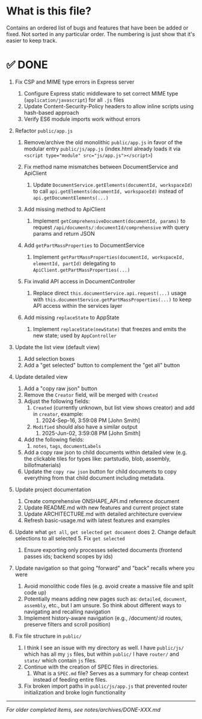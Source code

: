 # What is this file?

Contains an ordered list of bugs and features that have been be added or fixed.
Not sorted in any particular order.
The numbering is just show that it's easier to keep track.

# ✅ DONE

1. Fix CSP and MIME type errors in Express server
   1. Configure Express static middleware to set correct MIME type (`application/javascript`) for all `.js` files
   2. Update Content-Security-Policy headers to allow inline scripts using hash-based approach
   3. Verify ES6 module imports work without errors

1. Refactor `public/app.js`
   1. Remove/archive the old monolithic `public/app.js` in favor of the modular entry `public/js/app.js` (index.html already loads it via `<script type="module" src="js/app.js"></script>`)

   2. Fix method name mismatches between DocumentService and ApiClient
      1. Update `DocumentService.getElements(documentId, workspaceId)` to call `api.getElements(documentId, workspaceId)` instead of `api.getDocumentElements(...)`

   3. Add missing method to ApiClient
      1. Implement `getComprehensiveDocument(documentId, params)` to request `/api/documents/:documentId/comprehensive` with query params and return JSON

   4. Add `getPartMassProperties` to DocumentService
      1. Implement `getPartMassProperties(documentId, workspaceId, elementId, partId)` delegating to `ApiClient.getPartMassProperties(...)`

   5. Fix invalid API access in DocumentController
      1. Replace direct `this.documentService.api.request(...)` usage with `this.documentService.getPartMassProperties(...)` to keep API access within the services layer

   6. Add missing `replaceState` to AppState
      1. Implement `replaceState(newState)` that freezes and emits the new state; used by `AppController`

1. Update the list view (default view)
   1. Add selection boxes
   2. Add a "get selected" button to complement the "get all" button
2. Update detailed view
   1. Add a "copy raw json" button
   2. Remove the `Creator` field, will be merged with `Created`
   3. Adjust the following fields:
      1. `Created` (currently unknown, but list view shows creator) and add in `creator`, example:
         1. 2024-Sep-16, 3:59:08 PM [John Smith]
      2. `Modified` should also have a similar output
         1. 2025-Jun-02, 3:59:08 PM [John Smith]
   4. Add the following fields:
      1. `notes`, `tags`, `documentLabels`
   5. Add a copy raw json to child documents within detailed view (e.g. the clickable tiles for types like: partstudio, blob, assembly, billofmaterials)
   6. Update the `copy raw json` button for child documents to copy everything from that child document including metadata.
3. Update project documentation
   1. Create comprehensive ONSHAPE_API.md reference document
   2. Update README.md with new features and current project state
   3. Update ARCHITECTURE.md with detailed architecture overview
   4. Refresh basic-usage.md with latest features and examples
4. Update what `get all`, `get selected` `get document` does
   2. Change default selections to all selected
   5. Fix `get selected`
      1. Ensure exporting only processes selected documents (frontend passes ids; backend scopes by ids)
5. Update navigation so that going "forward" and "back" recalls where you were
   1. Avoid monolithic code files (e.g. avoid create a massive file and split code up)
   2. Potentially means adding new pages such as: `detailed`, `document`, `assembly`, etc., but I am unsure. So think about different ways to navigating and recalling navigation
   3. Implement history-aware navigation (e.g., /document/:id routes, preserve filters and scroll position)
6. Fix file structure in `public/`
   1. I think I see an issue with my directory as well. I have `public/js/`​ which has all my `js` files, but within `public/` I have `router/` and `state/`​ which contain `js` files.
   2. Continue with the creation of SPEC files in directories.
      1. What is a `SPEC.md` file? Serves as a summary for cheap context instead of feeding entire files.
   3. Fix broken import paths in `public/js/app.js` that prevented router initialization and broke login functionality

---

_For older completed items, see notes/archives/DONE-XXX.md_
